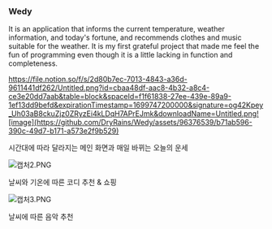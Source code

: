 ### Wedy
It is an application that informs the current temperature, weather information, and today's fortune, and recommends clothes and music suitable for the weather. It is my first grateful project that made me feel the fun of programming even though it is a little lacking in function and completeness.


https://file.notion.so/f/s/2d80b7ec-7013-4843-a36d-9611441df262/Untitled.png?id=cbaa48df-aac8-4b32-a8c4-ce3e20dd7aab&table=block&spaceId=f1f61838-27ee-439e-89a9-1ef13dd9befd&expirationTimestamp=1699747200000&signature=og42Kpey_Uh03aB8ckuZjz0ZRyzEi4kLDqH7APrEJmk&downloadName=Untitled.png![image](https://github.com/DryRains/Wedy/assets/96376539/b71ab596-390c-49d7-b171-a573e2f9b529)


시간대에 따라 달라지는 메인 화면과 매일 바뀌는 오늘의 운세

![캡처2.PNG](https://s3-us-west-2.amazonaws.com/secure.notion-static.com/32d5d862-53df-4988-9564-e28353ec08d1/캡처2.png)

날씨와 기온에 따른 코디 추천 & 쇼핑

![캡처3.PNG](https://s3-us-west-2.amazonaws.com/secure.notion-static.com/eb3b6409-4fec-4b30-8192-327790f1695f/캡처3.png)

날씨에 따른 음악 추천

